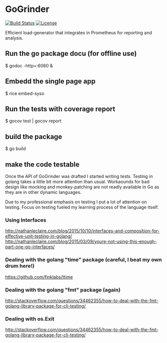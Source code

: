 # GoGrinder

[![Build Status](https://travis-ci.org/finklabs/GoGrinder.svg?branch=master)](https://travis-ci.org/finklabs/GoGrinder)
[![License](http://img.shields.io/badge/license-MIT-yellowgreen.svg)](MIT_LICENSE)

Efficient load-generator that integrates in Prometheus for reporting and analysis.


## Run the go package docu (for offline use)

$ godoc -http=:6060 &


## Embedd the single page app

$ rice embed-syso


## Run the tests with coverage report

$ gocov test | gocov report


## build the package

$ go build


## make the code testable
Once the API of GoGrinder was drafted I started writing tests. Testing in golang takes a little bit more attention than usual. Workaounds for bad design like mocking and monkey-patching are not readly available in Go as they are in other dynamic languages.

Due to my professional emphasis on testing I put a lot of attention on testing. Focus on testing fueled my learning process of the language itself.

### Using Interfaces
http://nathanleclaire.com/blog/2015/10/10/interfaces-and-composition-for-effective-unit-testing-in-golang/
http://nathanleclaire.com/blog/2015/03/09/youre-not-using-this-enough-part-one-go-interfaces/

### Dealing with the golang "time" package (careful, I beat my own drum here!)
https://github.com/finklabs/ttime

### Dealing with the golang "fmt" package (again)
http://stackoverflow.com/questions/34462355/how-to-deal-with-the-fmt-golang-library-package-for-cli-testing/

### Dealing with os.Exit
http://stackoverflow.com/questions/34462355/how-to-deal-with-the-fmt-golang-library-package-for-cli-testing/

